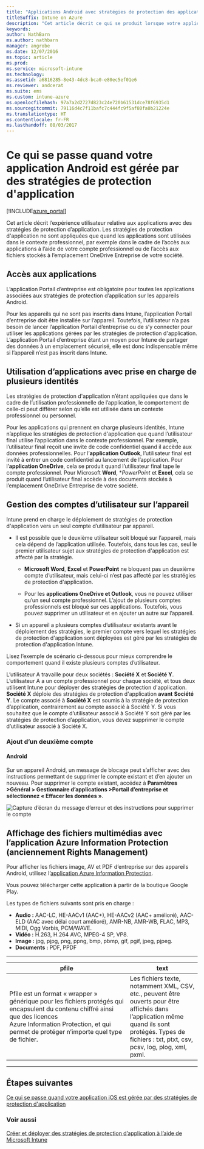 ```yaml
---
title: "Applications Android avec stratégies de protection des applications"
titleSuffix: Intune on Azure
description: "Cet article décrit ce qui se produit lorsque votre application Android est gérée par des stratégies de protection d’application."
keywords: 
author: NathBarn
ms.author: nathbarn
manager: angrobe
ms.date: 12/07/2016
ms.topic: article
ms.prod: 
ms.service: microsoft-intune
ms.technology: 
ms.assetid: a6816285-8e43-4dc8-bca0-e80ec5ef01e6
ms.reviewer: andcerat
ms.suite: ems
ms.custom: intune-azure
ms.openlocfilehash: 97a7a2d2727d823c24e720b61531dce78f6935d1
ms.sourcegitcommit: 79116d4c7f11bafc7c444fc9f5af80fa0b21224e
ms.translationtype: HT
ms.contentlocale: fr-FR
ms.lasthandoff: 08/03/2017
---
```

# <a name="what-to-expect-when-your-android-app-is-managed-by-app-protection-policies"></a>Ce qui se passe quand votre application Android est gérée par des stratégies de protection d'application 

[!INCLUDE[azure_portal](./includes/azure_portal.md)]

Cet article décrit l’expérience utilisateur relative aux applications avec des stratégies de protection d’application. Les stratégies de protection d'application ne sont appliquées que quand les applications sont utilisées dans le contexte professionnel, par exemple dans le cadre de l’accès aux applications à l’aide de votre compte professionnel ou de l’accès aux fichiers stockés à l’emplacement OneDrive Entreprise de votre société.
##  <a name="accessing-apps"></a>Accès aux applications

L’application Portail d’entreprise est obligatoire pour toutes les applications associées aux stratégies de protection d’application sur les appareils Android.

Pour les appareils qui ne sont pas inscrits dans Intune, l’application Portail d’entreprise doit être installée sur l’appareil. Toutefois, l’utilisateur n’a pas besoin de lancer l’application Portail d’entreprise ou de s’y connecter pour utiliser les applications gérées par les stratégies de protection d'application.
L’application Portail d’entreprise étant un moyen pour Intune de partager des données à un emplacement sécurisé, elle est donc indispensable même si l’appareil n’est pas inscrit dans Intune.


##  <a name="using-apps-with-multi-identity-support"></a>Utilisation d’applications avec prise en charge de plusieurs identités

Les stratégies de protection d'application n’étant appliquées que dans le cadre de l’utilisation professionnelle de l’application, le comportement de celle-ci peut différer selon qu’elle est utilisée dans un contexte professionnel ou personnel.

Pour les applications qui prennent en charge plusieurs identités, Intune n’applique les stratégies de protection d'application que quand l’utilisateur final utilise l’application dans le contexte professionnel.  Par exemple, l’utilisateur final reçoit une invite de code confidentiel quand il accède aux données professionnelles.  Pour l’**application Outlook**, l’utilisateur final est invité à entrer un code confidentiel au lancement de l’application. Pour l’**application OneDrive**, cela se produit quand l’utilisateur final tape le compte professionnel.  Pour Microsoft **Word**, **PowerPoint* et **Excel**, cela se produit quand l’utilisateur final accède à des documents stockés à l’emplacement OneDrive Entreprise de votre société.
##  <a name="managing-user-accounts-on-the-device"></a>Gestion des comptes d’utilisateur sur l’appareil

Intune prend en charge le déploiement de stratégies de protection d'application vers un seul compte d’utilisateur par appareil.

* Il est possible que le deuxième utilisateur soit bloqué sur l’appareil, mais cela dépend de l’application utilisée. Toutefois, dans tous les cas, seul le premier utilisateur sujet aux stratégies de protection d'application est affecté par la stratégie.

  * **Microsoft Word**, **Excel** et **PowerPoint** ne bloquent pas un deuxième compte d’utilisateur, mais celui-ci n’est pas affecté par les stratégies de protection d'application.

  * Pour les **applications OneDrive et Outlook**, vous ne pouvez utiliser qu’un seul compte professionnel.  L’ajout de plusieurs comptes professionnels est bloqué sur ces applications.  Toutefois, vous pouvez supprimer un utilisateur et en ajouter un autre sur l’appareil.


* Si un appareil a plusieurs comptes d’utilisateur existants avant le déploiement des stratégies, le premier compte vers lequel les stratégies de protection d'application sont déployées est géré par les stratégies de protection d'application Intune.


Lisez l’exemple de scénario ci-dessous pour mieux comprendre le comportement quand il existe plusieurs comptes d’utilisateur.

L’utilisateur A travaille pour deux sociétés : **Société X** et **Société Y**. L’utilisateur A a un compte professionnel pour chaque société, et tous deux utilisent Intune pour déployer des stratégies de protection d'application. **Société X** déploie des stratégies de protection d'application **avant** **Société Y**. Le compte associé à **Société X** est soumis à la stratégie de protection d’application, contrairement au compte associé à Société Y. Si vous souhaitez que le compte d’utilisateur associé à Société Y soit géré par les stratégies de protection d’application, vous devez supprimer le compte d’utilisateur associé à Société X.
### <a name="adding-a-second-account"></a>Ajout d’un deuxième compte
####  <a name="android"></a>Android
Sur un appareil Android, un message de blocage peut s’afficher avec des instructions permettant de supprimer le compte existant et d’en ajouter un nouveau.  Pour supprimer le compte existant, accédez à **Paramètres &gt;Général &gt; Gestionnaire d’applications &gt;Portail d’entreprise et sélectionnez « Effacer les données »**.

![Capture d’écran du message d’erreur et des instructions pour supprimer le compte](./media/android-switch-user.png)

##  <a name="viewing-media-files-with-the-azure-information-protection-app-previously-known-as-rights-management-sharing-app"></a>Affichage des fichiers multimédias avec l’application Azure Information Protection (anciennement Rights Management)
Pour afficher les fichiers image, AV et PDF d’entreprise sur des appareils Android, utilisez l’[application Azure Information Protection](https://play.google.com/store/apps/details?id=com.microsoft.ipviewer).

Vous pouvez télécharger cette application à partir de la boutique Google Play.  

Les types de fichiers suivants sont pris en charge :

* **Audio :** AAC-LC, HE-AACv1 (AAC+), HE-AACv2 (AAC+ amélioré), AAC-ELD (AAC avec délai court amélioré), AMR-NB, AMR-WB, FLAC, MP3, MIDI, Ogg Vorbis, PCM/WAVE.
* **Vidéo :** H.263, H.264 AVC, MPEG-4 SP, VP8.
* **Image :** jpg, pjpg, png, ppng, bmp, pbmp, gif, pgif, jpeg, pjpeg.
* **Documents :** PDF, PPDF

------------
|**pfile**|**text**|
|----|----|
|Pfile est un format « wrapper » générique pour les fichiers protégés qui encapsulent du contenu chiffré ainsi que des licences Azure Information Protection, et qui permet de protéger n’importe quel type de fichier.|Les fichiers texte, notamment XML, CSV, etc., peuvent être ouverts pour être affichés dans l’application même quand ils sont protégés. Types de fichiers : txt, ptxt, csv, pcsv, log, plog, xml, pxml.|
---------------
## <a name="next-steps"></a>Étapes suivantes
[Ce qui se passe quand votre application iOS est gérée par des stratégies de protection d'application](app-protection-enabled-apps-ios.md)

### <a name="see-also"></a>Voir aussi
[Créer et déployer des stratégies de protection d’application à l’aide de Microsoft Intune](app-protection-policies.md)
